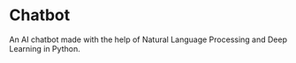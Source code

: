 # Chatbot
An AI chatbot made with the help of Natural Language Processing and Deep Learning in Python.
